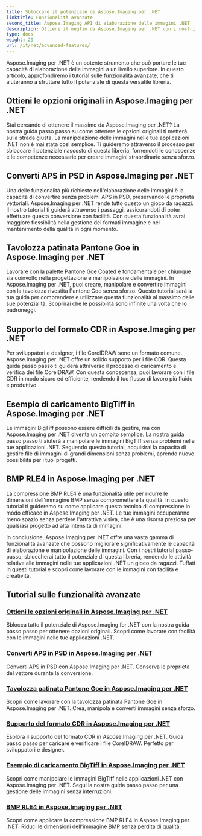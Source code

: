 ```yaml
---
title: Sbloccare il potenziale di Aspose.Imaging per .NET
linktitle: Funzionalità avanzate
second_title: Aspose.Imaging API di elaborazione delle immagini .NET
description: Ottieni il meglio da Aspose.Imaging per .NET con i nostri tutorial passo passo. Scopri come sbloccare le opzioni originali e lavorare con le immagini senza sforzo.
type: docs
weight: 29
url: /it/net/advanced-features/
---
```


Aspose.Imaging per .NET è un potente strumento che può portare le tue capacità di elaborazione delle immagini a un livello superiore. In questo articolo, approfondiremo i tutorial sulle funzionalità avanzate, che ti aiuteranno a sfruttare tutto il potenziale di questa versatile libreria.

## Ottieni le opzioni originali in Aspose.Imaging per .NET

Stai cercando di ottenere il massimo da Aspose.Imaging per .NET? La nostra guida passo passo su come ottenere le opzioni originali ti metterà sulla strada giusta. La manipolazione delle immagini nelle tue applicazioni .NET non è mai stata così semplice. Ti guideremo attraverso il processo per sbloccare il potenziale nascosto di questa libreria, fornendoti le conoscenze e le competenze necessarie per creare immagini straordinarie senza sforzo.

## Converti APS in PSD in Aspose.Imaging per .NET

Una delle funzionalità più richieste nell'elaborazione delle immagini è la capacità di convertire senza problemi APS in PSD, preservando le proprietà vettoriali. Aspose.Imaging per .NET rende tutto questo un gioco da ragazzi. Il nostro tutorial ti guiderà attraverso i passaggi, assicurandoti di poter effettuare questa conversione con facilità. Con questa funzionalità avrai maggiore flessibilità nella gestione dei formati immagine e nel mantenimento della qualità in ogni momento.

## Tavolozza patinata Pantone Goe in Aspose.Imaging per .NET

Lavorare con la palette Pantone Goe Coated è fondamentale per chiunque sia coinvolto nella progettazione e manipolazione delle immagini. In Aspose.Imaging per .NET, puoi creare, manipolare e convertire immagini con la tavolozza rivestita Pantone Goe senza sforzo. Questo tutorial sarà la tua guida per comprendere e utilizzare questa funzionalità al massimo delle sue potenzialità. Scoprirai che le possibilità sono infinite una volta che lo padroneggi.

## Supporto del formato CDR in Aspose.Imaging per .NET

Per sviluppatori e designer, i file CorelDRAW sono un formato comune. Aspose.Imaging per .NET offre un solido supporto per i file CDR. Questa guida passo passo ti guiderà attraverso il processo di caricamento e verifica dei file CorelDRAW. Con questa conoscenza, puoi lavorare con i file CDR in modo sicuro ed efficiente, rendendo il tuo flusso di lavoro più fluido e produttivo.

## Esempio di caricamento BigTiff in Aspose.Imaging per .NET

Le immagini BigTiff possono essere difficili da gestire, ma con Aspose.Imaging per .NET diventa un compito semplice. La nostra guida passo passo ti aiuterà a manipolare le immagini BigTiff senza problemi nelle tue applicazioni .NET. Seguendo questo tutorial, acquisirai la capacità di gestire file di immagini di grandi dimensioni senza problemi, aprendo nuove possibilità per i tuoi progetti.

## BMP RLE4 in Aspose.Imaging per .NET

La compressione BMP RLE4 è una funzionalità utile per ridurre le dimensioni dell'immagine BMP senza compromettere la qualità. In questo tutorial ti guideremo su come applicare questa tecnica di compressione in modo efficace in Aspose.Imaging per .NET. Le tue immagini occuperanno meno spazio senza perdere l'attrattiva visiva, che è una risorsa preziosa per qualsiasi progetto ad alta intensità di immagini.

In conclusione, Aspose.Imaging per .NET offre una vasta gamma di funzionalità avanzate che possono migliorare significativamente le capacità di elaborazione e manipolazione delle immagini. Con i nostri tutorial passo-passo, sbloccherai tutto il potenziale di questa libreria, rendendo le attività relative alle immagini nelle tue applicazioni .NET un gioco da ragazzi. Tuffati in questi tutorial e scopri come lavorare con le immagini con facilità e creatività.
## Tutorial sulle funzionalità avanzate
### [Ottieni le opzioni originali in Aspose.Imaging per .NET](./get-original-options/)
Sblocca tutto il potenziale di Aspose.Imaging for .NET con la nostra guida passo passo per ottenere opzioni originali. Scopri come lavorare con facilità con le immagini nelle tue applicazioni .NET.
### [Converti APS in PSD in Aspose.Imaging per .NET](./convert-aps-to-psd/)
Converti APS in PSD con Aspose.Imaging per .NET. Conserva le proprietà del vettore durante la conversione.
### [Tavolozza patinata Pantone Goe in Aspose.Imaging per .NET](./pantone-goe-coated-palette/)
Scopri come lavorare con la tavolozza patinata Pantone Goe in Aspose.Imaging per .NET. Crea, manipola e converti immagini senza sforzo.
### [Supporto del formato CDR in Aspose.Imaging per .NET](./support-of-cdr-format/)
Esplora il supporto del formato CDR in Aspose.Imaging per .NET. Guida passo passo per caricare e verificare i file CorelDRAW. Perfetto per sviluppatori e designer.
### [Esempio di caricamento BigTiff in Aspose.Imaging per .NET](./bigtiff-load-example/)
Scopri come manipolare le immagini BigTiff nelle applicazioni .NET con Aspose.Imaging per .NET. Segui la nostra guida passo passo per una gestione delle immagini senza interruzioni.
### [BMP RLE4 in Aspose.Imaging per .NET](./bmp-rle4/)
Scopri come applicare la compressione BMP RLE4 in Aspose.Imaging per .NET. Riduci le dimensioni dell'immagine BMP senza perdita di qualità.